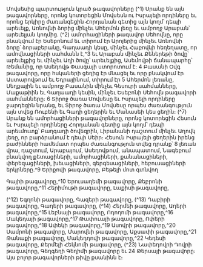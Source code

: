 
Մովսեսից պարտություն կրած թագավորները
(^1) Սրանք են այն թագավորները, որոնց կոտորեցին Մովսեսն ու Իսրայելի որդիները եւ որոնց երկիրը ժառանգեցին
Հորդանան գետից այն կողմ՝ դեպի արեւելք, Առնովնի ձորից մինչեւ Ահերմոն լեռը եւ ամբողջ Արաբան՝ արեւելյան կողմից.
(^2) ամորհացիների թագավոր Սեհովնը, որը բնակվում էր Եսեբոնում եւ տիրում էր Արոյերից մինչեւ Առնովնի ձորը՝
ձորաբերանը, Գաղաադի կեսը, մինչեւ Հաբովկի հեղեղատը, որ ամովնացիների սահմանն է,^3 եւ Արաբան մինչեւ
Քեներեթի ծովը՝ արեւելքից եւ մինչեւ Աղի ծովը՝ արեւելքից, Ասեմովթի ճանապարհը՝ Թեմանից, որ Ասեդովթ Փասգայի
ստորոտում է։ 4 Բասանի Օվգ թագավորը, որը հսկաների ցեղից էր մնացել եւ որը բնակվում էր Աստարովթում եւ
Եդրայինում, տիրում էր 5 Ահերմոն լեռանը, Սեղքային եւ ամբողջ Բասանին մինչեւ Գեսուրի սահմանները, Մաքաթիին եւ
Գաղաադի կեսին, մինչեւ Եսեբոնի Սեհովն թագավորի սահմանները։ 6 Տիրոջ ծառա Մովսեսը եւ Իսրայելի որդիները
ջարդեցին նրանց, եւ Տիրոջ ծառա Մովսեսը որպես ժառանգություն այն տվեց Ռուբենի եւ Գադի ցեղերին եւ Մանասեի
կես ցեղին։
(^7) Սրանք են ամորհացիների թագավորները, որոնց կոտորեցին Հեսուն եւ Իսրայելի որդիները Հորդանան գետից այն
կողմ՝ դեպի արեւմուտք՝ Բաղգադի ծովեզրին, Լիբանանի դաշտում մինչեւ Աղովկ լեռը, որ բարձրանում է դեպի Սեիր։
Հեսուն Իսրայելի ցեղերին իրենց բաժինների համեմատ որպես ժառանգություն տվեց դրանք՝ 8 լեռան վրա, դաշտում,
Արաբայում, Ասեդովթում, անապատում, Նագեբում բնակվող քետացիների, ամորհացիների, քանանացիների,
փերեզացիների, խեւացիների, գերգեսացիների, հեբուսացիների երկրները.^9 Երիքովի թագավորը, Բեթելի մոտ գտնվող


Գայիի թագավորը,^10 Երուսաղեմի թագավորը, Քեբրոնի թագավորը,^11 Հերիմութի թագավորը, Լաքիսի թագավորը,

(^12) Եգղոնի թագավորը, Գազերի թագավորը, (^13) Դաբիրի թագավորը, Գադերի թագավորը, (^14) Հերմեի թագավորը, Ադերի
թագավորը,^15 Լեբնայի թագավորը, Ոդողոմի թագավորը,^16 Մակեդայի թագավորը,^17 Թափուայի թագավորը, Ոփերի
թագավորը,^18 Ափեկի թագավորը,^19 Ասովրի թագավորը,^20 Սամրոնի թագավորը, Մարովնի թագավորը, Աքսափի
թագավորը,^21 Թանաքի թագավորը, Մակեդդովի թագավորը,^22 Կեդեսի թագավորը, Քերմելի Հեկնոմի թագավորը,
(^23) Նափեդովրի Դովրի թագավորը, Գեղգեղի Գեղիմի թագավորը եւ 24 Թերսայի թագավորը։ Այս բոլոր թագավորների
թիվը քսանինն է։
